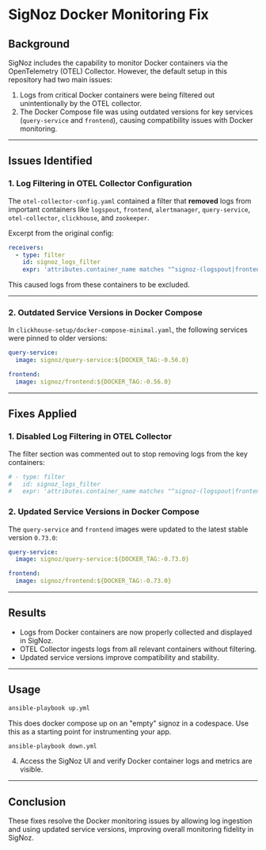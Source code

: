 # SigNoz Docker Monitoring Fix

## Background

SigNoz includes the capability to monitor Docker containers via the OpenTelemetry (OTEL) Collector. However, the default setup in this repository had two main issues:

1. Logs from critical Docker containers were being filtered out unintentionally by the OTEL collector.
2. The Docker Compose file was using outdated versions for key services (`query-service` and `frontend`), causing compatibility issues with Docker monitoring.

---

## Issues Identified

### 1. Log Filtering in OTEL Collector Configuration

The `otel-collector-config.yaml` contained a filter that **removed** logs from important containers like `logspout`, `frontend`, `alertmanager`, `query-service`, `otel-collector`, `clickhouse`, and `zookeeper`.

Excerpt from the original config:

```yaml
receivers:
  - type: filter
    id: signoz_logs_filter
    expr: 'attributes.container_name matches "^signoz-(logspout|frontend|alertmanager|query-service|otel-collector|clickhouse|zookeeper)"'
```

This caused logs from these containers to be excluded.

---

### 2. Outdated Service Versions in Docker Compose

In `clickhouse-setup/docker-compose-minimal.yaml`, the following services were pinned to older versions:

```yaml
query-service:
  image: signoz/query-service:${DOCKER_TAG:-0.56.0}

frontend:
  image: signoz/frontend:${DOCKER_TAG:-0.56.0}
```

---

## Fixes Applied

### 1. Disabled Log Filtering in OTEL Collector

The filter section was commented out to stop removing logs from the key containers:

```yaml
# - type: filter
#   id: signoz_logs_filter
#   expr: 'attributes.container_name matches "^signoz-(logspout|frontend|alertmanager|query-service|otel-collector|clickhouse|zookeeper)"'
```

### 2. Updated Service Versions in Docker Compose

The `query-service` and `frontend` images were updated to the latest stable version `0.73.0`:

```yaml
query-service:
  image: signoz/query-service:${DOCKER_TAG:-0.73.0}

frontend:
  image: signoz/frontend:${DOCKER_TAG:-0.73.0}
```

---

## Results

- Logs from Docker containers are now properly collected and displayed in SigNoz.
- OTEL Collector ingests logs from all relevant containers without filtering.
- Updated service versions improve compatibility and stability.

---

## Usage

```bash
ansible-playbook up.yml
```

This does docker compose up on an "empty" signoz in a codespace. Use this as a starting point for instrumenting your app.

```bash
ansible-playbook down.yml
```

4. Access the SigNoz UI and verify Docker container logs and metrics are visible.

---

## Conclusion

These fixes resolve the Docker monitoring issues by allowing log ingestion and using updated service versions, improving overall monitoring fidelity in SigNoz.
